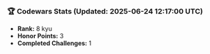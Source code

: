 ### 🏆 Codewars Stats (Updated: 2025-06-24 12:17:00 UTC)

- **Rank:** 8 kyu
- **Honor Points:** 3
- **Completed Challenges:** 1
